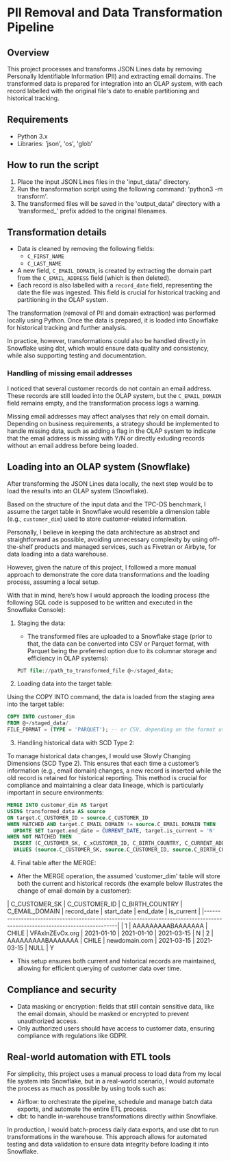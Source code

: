 # PII Removal and Data Transformation Pipeline

## Overview

This project processes and transforms JSON Lines data by removing Personally Identifiable Information (PII) and extracting email domains. The transformed data is prepared for integration into an OLAP system, with each record labelled with the original file's date to enable partitioning and historical tracking.

## Requirements

- Python 3.x
- Libraries: 'json', 'os', 'glob'

## How to run the script

1. Place the input JSON Lines files in the 'input_data/' directory.
2. Run the transformation script using the following command: 'python3 -m transform'.
3. The transformed files will be saved in the 'output_data/' directory with a 'transformed_' prefix added to the original filenames.

## Transformation details

- Data is cleaned by removing the following fields:
  - `C_FIRST_NAME`
  - `C_LAST_NAME`
- A new field, `C_EMAIL_DOMAIN`, is created by extracting the domain part from the `C_EMAIL_ADDRESS` field (which is then deleted).
- Each record is also labelled with a `record_date` field, representing the date the file was ingested. This field is crucial for historical tracking and partitioning in the OLAP system.

The transformation (removal of PII and domain extraction) was performed locally using Python. Once the data is prepared, it is loaded into Snowflake for historical tracking and further analysis. 

In practice, however, transformations could also be handled directly in Snowflake using dbt, which would ensure data quality and consistency, while also supporting testing and documentation.

### Handling of missing email addresses

I noticed that several customer records do not contain an email address. These records are still loaded into the OLAP system, but the `C_EMAIL_DOMAIN` field remains empty, and the transformation process logs a warning. 

Missing email addresses may affect analyses that rely on email domain. Depending on business requirements, a strategy should be implemented to handle missing data, such as adding a flag in the OLAP system to indicate that the email address is missing with Y/N or directly exluding records without an email address before being loaded.

## Loading into an OLAP system (Snowflake)

After transforming the JSON Lines data locally, the next step would be to load the results into an OLAP system (Snowflake).

Based on the structure of the input data and the TPC-DS benchmark, I assume the target table in Snowflake would resemble a dimension table  (e.g., `customer_dim`) used to store customer-related information. 

Personally, I believe in keeping the data architecture as abstract and straightforward as possible, avoiding unnecessary complexity by using off-the-shelf products and managed services, such as Fivetran or Airbyte, for data loading into a data warehouse.

However, given the nature of this project, I followed a more manual approach to demonstrate the core data transformations and the loading process, assuming a local setup. 

With that in mind, here’s how I would approach the loading process (the following SQL code is supposed to be written and executed in the Snowflake Console):

1. Staging the data:
   - The transformed files are uploaded to a Snowflake stage (prior to that, the data can be converted into CSV or Parquet format, with Parquet being the preferred option due to its columnar storage and efficiency in OLAP systems):

   ```sql
   PUT file://path_to_transformed_file @~/staged_data;
   ```

2. Loading data into the target table:

Using the COPY INTO command, the data is loaded from the staging area into the target table:

```sql
COPY INTO customer_dim
FROM @~/staged_data/
FILE_FORMAT = (TYPE = 'PARQUET'); -- or CSV, depending on the format used
```

3. Handling historical data with SCD Type 2:

To manage historical data changes, I would use Slowly Changing Dimensions (SCD Type 2). This ensures that each time a customer’s information (e.g., email domain) changes, a new record is inserted while the old record is retained for historical reporting. This method is crucial for compliance and maintaining a clear data lineage, which is particularly important in secure environments:

```sql
MERGE INTO customer_dim AS target
USING transformed_data AS source
ON target.C_CUSTOMER_ID = source.C_CUSTOMER_ID
WHEN MATCHED AND target.C_EMAIL_DOMAIN != source.C_EMAIL_DOMAIN THEN
  UPDATE SET target.end_date = CURRENT_DATE, target.is_current = 'N'
WHEN NOT MATCHED THEN
  INSERT (C_CUSTOMER_SK, C_xCUSTOMER_ID, C_BIRTH_COUNTRY, C_CURRENT_ADDR_SK, C_PREFERRED_CUST_FLAG, C_EMAIL_DOMAIN, record_date, start_date, is_current)
  VALUES (source.C_CUSTOMER_SK, source.C_CUSTOMER_ID, source.C_BIRTH_COUNTRY, source.C_CURRENT_ADDR_SK, source.C_PREFERRED_CUST_FLAG, source.C_EMAIL_DOMAIN, source.record_date, CURRENT_DATE, 'Y');
```

4. Final table after the MERGE:
  - After the MERGE operation, the assumed 'customer_dim' table will store both the current and historical records (the example below illustrates the change of email domain by a customer):

| C_CUSTOMER_SK | C_CUSTOMER_ID     | C_BIRTH_COUNTRY | C_EMAIL_DOMAIN  | record_date | start_date | end_date   | is_current | 
|----------------------------------------------------------------------------------------------------------------------------|
| 1             | AAAAAAAAABAAAAAAA | CHILE           | VFAxlnZEvOx.org | 2021-01-10  | 2021-01-10 | 2021-03-15 | N
| 2             | AAAAAAAAABAAAAAAA | CHILE           | newdomain.com   | 2021-03-15  | 2021-03-15 | NULL       | Y

  - This setup ensures both current and historical records are maintained, allowing for efficient querying of customer data over time.

## Compliance and security

- Data masking or encryption: fields that still contain sensitive data, like the email domain, should be masked or encrypted to prevent unauthorized access.
- Only authorized users should have access to customer data, ensuring compliance with regulations like GDPR.

## Real-world automation with ETL tools

For simplicity, this project uses a manual process to load data from my local file system into Snowflake, but in a real-world scenario, I would automate the process as much as possible by using tools such as:

- Airflow: to orchestrate the pipeline, schedule and manage batch data exports, and automate the entire ETL process.
- dbt: to handle in-warehouse transformations directly within Snowflake.

In production, I would batch-process daily data exports, and use dbt to run transformations in the warehouse. This approach allows for automated testing and data validation to ensure data integrity before loading it into Snowflake.
